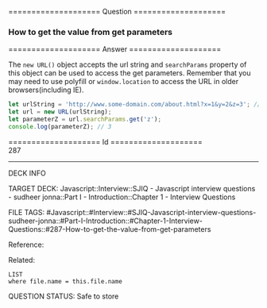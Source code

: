 ==================== Question ====================  

### How to get the value from get parameters  

==================== Answer ====================  

The `new URL()` object accepts the url string and `searchParams` property of
this object can be used to access the get parameters. Remember that you may need
to use polyfill or `window.location` to access the URL in older
browsers(including IE).

```javascript
let urlString = 'http://www.some-domain.com/about.html?x=1&y=2&z=3'; //window.location.href
let url = new URL(urlString);
let parameterZ = url.searchParams.get('z');
console.log(parameterZ); // 3
```

==================== Id ====================  
287
<!--ID: 1707879827874-->

---

DECK INFO

TARGET DECK: Javascript::Interview::SJIQ - Javascript interview questions - sudheer jonna::Part I - Introduction::Chapter 1 - Interview Questions

FILE TAGS: #Javascript::#Interview::#SJIQ-Javascript-interview-questions-sudheer-jonna::#Part-I-Introduction::#Chapter-1-Interview-Questions::#287-How-to-get-the-value-from-get-parameters

Reference:

Related:

```dataview
LIST
where file.name = this.file.name
```
QUESTION STATUS: Safe to store
